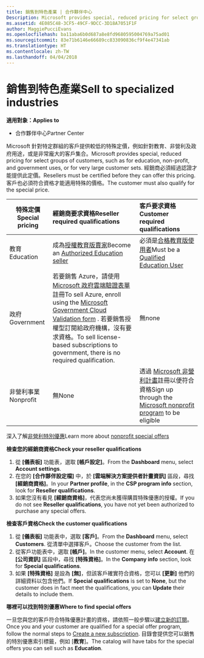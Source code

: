 ```yaml
---
title: 銷售到特色產業 | 合作夥伴中心
Description: Microsoft provides special, reduced pricing for select groups of customers, such as for education, non-profit, and government uses, or for very large customer sets.
ms.assetid: 4E085C48-3CF5-49CF-9DCC-3D18A7051F1F
author: MaggiePucciEvans
ms.openlocfilehash: ba11aba6b0d687a8e8fd9680595004769a75ad01
ms.sourcegitcommit: 83e71b6146e66689cc833090836cf9f4e47341ab
ms.translationtype: HT
ms.contentlocale: zh-TW
ms.lasthandoff: 04/04/2018
---
```

# <a name="sell-to-specialized-industries"></a><span data-ttu-id="2999e-102">銷售到特色產業</span><span class="sxs-lookup"><span data-stu-id="2999e-102">Sell to specialized industries</span></span>

**<span data-ttu-id="2999e-103">適用對象：</span><span class="sxs-lookup"><span data-stu-id="2999e-103">Applies to</span></span>**

-  <span data-ttu-id="2999e-104">合作夥伴中心</span><span class="sxs-lookup"><span data-stu-id="2999e-104">Partner Center</span></span>

<span data-ttu-id="2999e-105">Microsoft 針對特定群組的客戶提供較低的特殊定價，例如針對教育、非營利及政府用途，或是非常龐大的客戶集合。</span><span class="sxs-lookup"><span data-stu-id="2999e-105">Microsoft provides special, reduced pricing for select groups of customers, such as for education, non-profit, and government uses, or for very large customer sets.</span></span> <span data-ttu-id="2999e-106">經銷商必須經過認證才能提供此定價。</span><span class="sxs-lookup"><span data-stu-id="2999e-106">Resellers must be certified before they can offer this pricing.</span></span> <span data-ttu-id="2999e-107">客戶也必須符合資格才能適用特殊的價格。</span><span class="sxs-lookup"><span data-stu-id="2999e-107">The customer must also qualify for the special price.</span></span>

|**<span data-ttu-id="2999e-108">特殊定價</span><span class="sxs-lookup"><span data-stu-id="2999e-108">Special pricing</span></span>**   |**<span data-ttu-id="2999e-109">經銷商要求資格</span><span class="sxs-lookup"><span data-stu-id="2999e-109">Reseller required qualifications</span></span>**   |**<span data-ttu-id="2999e-110">客戶要求資格</span><span class="sxs-lookup"><span data-stu-id="2999e-110">Customer required qualifications</span></span>**   |
|----------------------------|:---------------------------------|:------------------------------------------|
|<span data-ttu-id="2999e-111">教育</span><span class="sxs-lookup"><span data-stu-id="2999e-111">Education</span></span>   |<span data-ttu-id="2999e-112">成為[授權教育版賣家](https://www.mepn.com/MEPN/AEPHome.aspx)</span><span class="sxs-lookup"><span data-stu-id="2999e-112">Become an [Authorized Education seller](https://www.mepn.com/MEPN/AEPHome.aspx)</span></span>   | <span data-ttu-id="2999e-113">必須是[合格教育版使用者](https://www.microsoft.com/Licensing/licensing-programs/licensing-for-industries.aspx#tab=2)</span><span class="sxs-lookup"><span data-stu-id="2999e-113">Must be a [Qualified Education User](https://www.microsoft.com/Licensing/licensing-programs/licensing-for-industries.aspx#tab=2)</span></span>   |
|<span data-ttu-id="2999e-114">政府</span><span class="sxs-lookup"><span data-stu-id="2999e-114">Government</span></span>   |<span data-ttu-id="2999e-115">若要銷售 Azure，請使用 [Microsoft 政府雲端驗證表單](http://azuregov.microsoft.com/csp)註冊</span><span class="sxs-lookup"><span data-stu-id="2999e-115">To sell Azure, enroll using the [Microsoft Government Cloud Validation form](http://azuregov.microsoft.com/csp) .</span></span> <span data-ttu-id="2999e-116">若要銷售授權型訂閱給政府機構，沒有要求資格。</span><span class="sxs-lookup"><span data-stu-id="2999e-116">To sell license-based subscriptions to government, there is no required qualification.</span></span>|   <span data-ttu-id="2999e-117">無</span><span class="sxs-lookup"><span data-stu-id="2999e-117">none</span></span>|
|<span data-ttu-id="2999e-118">非營利事業</span><span class="sxs-lookup"><span data-stu-id="2999e-118">Nonprofit</span></span>  |<span data-ttu-id="2999e-119">無</span><span class="sxs-lookup"><span data-stu-id="2999e-119">None</span></span>   |<span data-ttu-id="2999e-120">透過 [Microsoft 非營利計畫](https://nonprofit.microsoft.com/#/register)註冊以便符合資格</span><span class="sxs-lookup"><span data-stu-id="2999e-120">Sign up through the [Microsoft nonprofit program](https://nonprofit.microsoft.com/#/register) to be eligible</span></span>   |
<span data-ttu-id="2999e-121">深入了解[非營利特別優惠](https://assetsprod.microsoft.com/mpn/en-us/nonprofit-skus-in-csp-faq.pdf)</span><span class="sxs-lookup"><span data-stu-id="2999e-121">Learn more about [nonprofit special offers](https://assetsprod.microsoft.com/mpn/en-us/nonprofit-skus-in-csp-faq.pdf)</span></span>

**<span data-ttu-id="2999e-122">檢查您的經銷商資格</span><span class="sxs-lookup"><span data-stu-id="2999e-122">Check your reseller qualifications</span></span>**

1.  <span data-ttu-id="2999e-123">從 **\[儀表板\]** 功能表，選取 **\[帳戶設定\]**。</span><span class="sxs-lookup"><span data-stu-id="2999e-123">From the **Dashboard** menu, select **Account settings**.</span></span>
2.  <span data-ttu-id="2999e-124">在您的 **\[合作夥伴設定檔\]** 中，於 **\[雲端解決方案提供者計畫資訊\]** 區段，尋找 **\[經銷商資格\]**。</span><span class="sxs-lookup"><span data-stu-id="2999e-124">In your **Partner profile**, in the **CSP program info** section, look for **Reseller qualifications**.</span></span>
3.  <span data-ttu-id="2999e-125">如果您沒有看見 **\[經銷商資格\]**，代表您尚未獲得購買特殊優惠的授權。</span><span class="sxs-lookup"><span data-stu-id="2999e-125">If you do not see **Reseller qualifications**, you have not yet been authorized to purchase any special offers.</span></span>

**<span data-ttu-id="2999e-126">檢查客戶資格</span><span class="sxs-lookup"><span data-stu-id="2999e-126">Check the customer qualifications</span></span>**

1.  <span data-ttu-id="2999e-127">從 **\[儀表板\]** 功能表中，選取 **\[客戶\]**。</span><span class="sxs-lookup"><span data-stu-id="2999e-127">From the **Dashboard** menu, select **Customers**.</span></span> <span data-ttu-id="2999e-128">從清單中選擇客戶。</span><span class="sxs-lookup"><span data-stu-id="2999e-128">Choose the customer from the list.</span></span>
2.  <span data-ttu-id="2999e-129">從客戶功能表中，選取 **\[帳戶\]**。</span><span class="sxs-lookup"><span data-stu-id="2999e-129">In the customer menu, select **Account**.</span></span> <span data-ttu-id="2999e-130">在 **\[公司資訊\]** 區段中，尋找 **\[特殊資格\]**。</span><span class="sxs-lookup"><span data-stu-id="2999e-130">In the **Company info** section, look for **Special qualifications**.</span></span>
3.  <span data-ttu-id="2999e-131">如果 **\[特殊資格\]** 是設為 **\[無\]**，但該客戶確實符合資格，您可以 **\[更新\]** 他們的詳細資料以包含他們。</span><span class="sxs-lookup"><span data-stu-id="2999e-131">If **Special qualifications** is set to **None**, but the customer does in fact meet the qualifications, you can **Update** their details to include them.</span></span>

**<span data-ttu-id="2999e-132">哪裡可以找到特別優惠</span><span class="sxs-lookup"><span data-stu-id="2999e-132">Where to find special offers</span></span>**

<span data-ttu-id="2999e-133">一旦您與您的客戶符合特殊優惠計畫的資格，請依照一般步驟以[建立新的訂閱](create-a-new-subscription.md)。</span><span class="sxs-lookup"><span data-stu-id="2999e-133">Once you and your customer are qualified for a special offer program, follow the normal steps to [Create a new subscription](create-a-new-subscription.md).</span></span> <span data-ttu-id="2999e-134">目錄會提供您可以銷售的特別優惠索引標籤，例如 \[**教育**\]。</span><span class="sxs-lookup"><span data-stu-id="2999e-134">The catalog will have tabs for the special offers you can sell such as **Education**.</span></span> 


 

 

 



